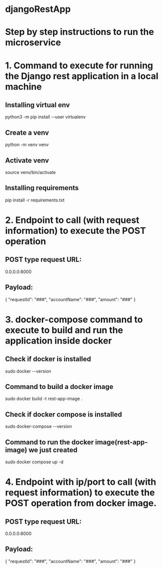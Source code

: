 # djangoRestApp

# Step by step instructions to run the microservice

# 1. Command to execute for running the Django rest application in a local machine

## Installing virtual env
python3 -m pip install --user virtualenv

## Create a venv
python -m venv venv

## Activate venv
source venv/bin/activate

## Installing requirements
pip install -r requirements.txt

# 2. Endpoint to call (with request information) to execute the POST operation

## POST type request URL:
0.0.0.0:8000

## Payload:
{
    "requestId": "###",
    "accountName": "###",
    "amount": "###"
}

# 3. docker-compose command to execute to build and run the application inside docker

## Check if docker is installed
sudo docker --version

## Command to build a docker image
sudo docker build -t rest-app-image .

## Check if docker compose is installed
sudo docker-compose --version

## Command to run the docker image(rest-app-image) we just created
sudo docker compose up -d

# 4. Endpoint with ip/port to call (with request information) to execute the POST operation from docker image.

## POST type request URL:
0.0.0.0:8000

## Payload:
{
    "requestId": "###",
    "accountName": "###",
    "amount": "###"
}
